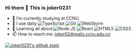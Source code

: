 ### Hi there 👋 This is joker0231
- 🔭 I’m currently studying at CCNU.
- 🚀 I use daily:![TypeScript](https://img.shields.io/badge/-JavaScript-black?style=plastic&logo=typescript)
  ![Git](https://img.shields.io/badge/-Git-black?style=plastic&logo=git)
  ![WebStorm](https://img.shields.io/badge/-Git-blue?style=plastic&logo=webstorm)
- 🌱 Learning all about:![Node.JS](https://img.shields.io/badge/-Node.JS-black?style=plastic&logo=Node.js) 
  ![React](https://img.shields.io/badge/-React-3b2e5a?style=plastic&logo=react)
  ![HTML5](https://img.shields.io/badge/-HTML5-E34F26?style=plastic&logo=html5&logoColor=white)
  ![CSS3](https://img.shields.io/badge/-CSS3-1572B6?style=plastic&logo=css3)
- 📫 How to reach me: joker02@mails.ccnu.edu.cn


[![Joker0231's github stats](https://github-readme-stats.vercel.app/api?username=joker0231)](https://github.com/anuraghazra/github-readme-stats)
<!--
**joker0231/joker0231** is a ✨ _special_ ✨ repository because its `README.md` (this file) appears on your GitHub profile.

Here are some ideas to get you started:

- 🔭 I’m currently working on ...
- 🌱 I’m currently learning ...
- 👯 I’m looking to collaborate on ...
- 🤔 I’m looking for help with ...
- 💬 Ask me about ...
 ...
- 😄 Pronouns: ...
- ⚡ Fun fact: ...
-->
